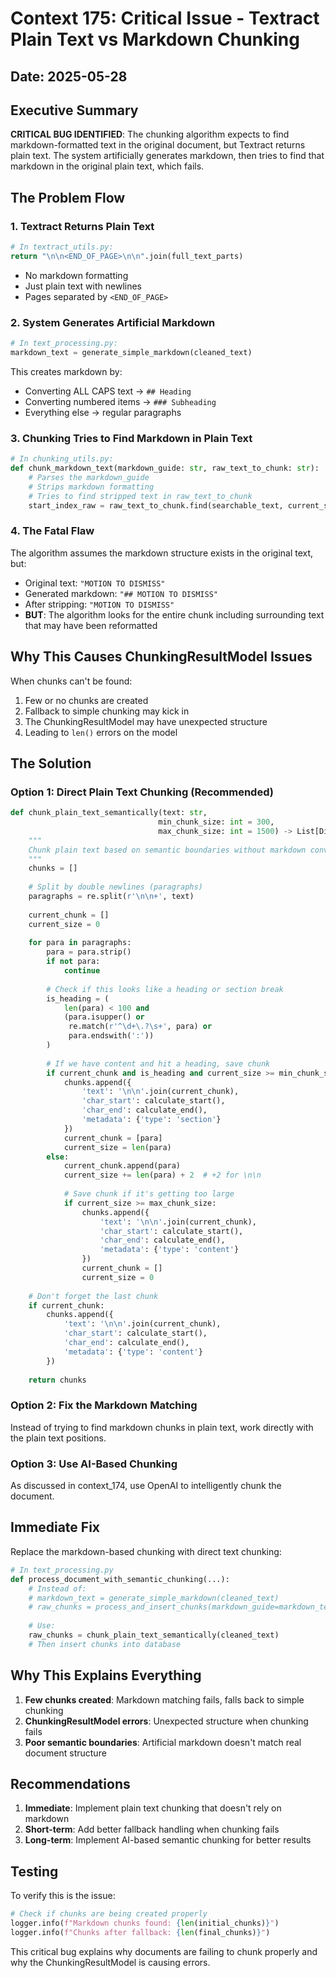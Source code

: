 # Context 175: Critical Issue - Textract Plain Text vs Markdown Chunking

## Date: 2025-05-28

## Executive Summary

**CRITICAL BUG IDENTIFIED**: The chunking algorithm expects to find markdown-formatted text in the original document, but Textract returns plain text. The system artificially generates markdown, then tries to find that markdown in the original plain text, which fails.

## The Problem Flow

### 1. Textract Returns Plain Text
```python
# In textract_utils.py:
return "\n\n<END_OF_PAGE>\n\n".join(full_text_parts)
```
- No markdown formatting
- Just plain text with newlines
- Pages separated by `<END_OF_PAGE>`

### 2. System Generates Artificial Markdown
```python
# In text_processing.py:
markdown_text = generate_simple_markdown(cleaned_text)
```
This creates markdown by:
- Converting ALL CAPS text → `## Heading`
- Converting numbered items → `### Subheading`
- Everything else → regular paragraphs

### 3. Chunking Tries to Find Markdown in Plain Text
```python
# In chunking_utils.py:
def chunk_markdown_text(markdown_guide: str, raw_text_to_chunk: str):
    # Parses the markdown_guide
    # Strips markdown formatting
    # Tries to find stripped text in raw_text_to_chunk
    start_index_raw = raw_text_to_chunk.find(searchable_text, current_search_offset_raw)
```

### 4. The Fatal Flaw
The algorithm assumes the markdown structure exists in the original text, but:
- Original text: `"MOTION TO DISMISS"`
- Generated markdown: `"## MOTION TO DISMISS"`
- After stripping: `"MOTION TO DISMISS"`
- **BUT**: The algorithm looks for the entire chunk including surrounding text that may have been reformatted

## Why This Causes ChunkingResultModel Issues

When chunks can't be found:
1. Few or no chunks are created
2. Fallback to simple chunking may kick in
3. The ChunkingResultModel may have unexpected structure
4. Leading to `len()` errors on the model

## The Solution

### Option 1: Direct Plain Text Chunking (Recommended)
```python
def chunk_plain_text_semantically(text: str, 
                                 min_chunk_size: int = 300,
                                 max_chunk_size: int = 1500) -> List[Dict[str, Any]]:
    """
    Chunk plain text based on semantic boundaries without markdown conversion.
    """
    chunks = []
    
    # Split by double newlines (paragraphs)
    paragraphs = re.split(r'\n\n+', text)
    
    current_chunk = []
    current_size = 0
    
    for para in paragraphs:
        para = para.strip()
        if not para:
            continue
            
        # Check if this looks like a heading or section break
        is_heading = (
            len(para) < 100 and 
            (para.isupper() or 
             re.match(r'^\d+\.?\s+', para) or
             para.endswith(':'))
        )
        
        # If we have content and hit a heading, save chunk
        if current_chunk and is_heading and current_size >= min_chunk_size:
            chunks.append({
                'text': '\n\n'.join(current_chunk),
                'char_start': calculate_start(),
                'char_end': calculate_end(),
                'metadata': {'type': 'section'}
            })
            current_chunk = [para]
            current_size = len(para)
        else:
            current_chunk.append(para)
            current_size += len(para) + 2  # +2 for \n\n
            
            # Save chunk if it's getting too large
            if current_size >= max_chunk_size:
                chunks.append({
                    'text': '\n\n'.join(current_chunk),
                    'char_start': calculate_start(),
                    'char_end': calculate_end(),
                    'metadata': {'type': 'content'}
                })
                current_chunk = []
                current_size = 0
    
    # Don't forget the last chunk
    if current_chunk:
        chunks.append({
            'text': '\n\n'.join(current_chunk),
            'char_start': calculate_start(),
            'char_end': calculate_end(),
            'metadata': {'type': 'content'}
        })
    
    return chunks
```

### Option 2: Fix the Markdown Matching
Instead of trying to find markdown chunks in plain text, work directly with the plain text positions.

### Option 3: Use AI-Based Chunking
As discussed in context_174, use OpenAI to intelligently chunk the document.

## Immediate Fix

Replace the markdown-based chunking with direct text chunking:

```python
# In text_processing.py
def process_document_with_semantic_chunking(...):
    # Instead of:
    # markdown_text = generate_simple_markdown(cleaned_text)
    # raw_chunks = process_and_insert_chunks(markdown_guide=markdown_text, ...)
    
    # Use:
    raw_chunks = chunk_plain_text_semantically(cleaned_text)
    # Then insert chunks into database
```

## Why This Explains Everything

1. **Few chunks created**: Markdown matching fails, falls back to simple chunking
2. **ChunkingResultModel errors**: Unexpected structure when chunking fails
3. **Poor semantic boundaries**: Artificial markdown doesn't match real document structure

## Recommendations

1. **Immediate**: Implement plain text chunking that doesn't rely on markdown
2. **Short-term**: Add better fallback handling when chunking fails
3. **Long-term**: Implement AI-based semantic chunking for better results

## Testing

To verify this is the issue:
```python
# Check if chunks are being created properly
logger.info(f"Markdown chunks found: {len(initial_chunks)}")
logger.info(f"Chunks after fallback: {len(final_chunks)}")
```

This critical bug explains why documents are failing to chunk properly and why the ChunkingResultModel is causing errors.